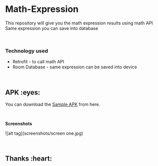 # Math-Expression

This repository will give you the math expression results using math API
Same expression you can save into database

<br/>

### Technology used

* Retrofit - to call math API
* Room Database - same expression can be saved into device

<br/>

<h2 id="Sample APK">APK :eyes:</h2>

You can download the [Sample APK](https://drive.google.com/file/d/1dh-lcl9pdsdko4QIoeakRSVbnYDBaBPU/view?usp=sharing) from here.

<br/>

**Screenshots**

![alt tag](screenshots/screen one.jpg)

<br/>

<h2 id="creators">Thanks :heart:</h2>

